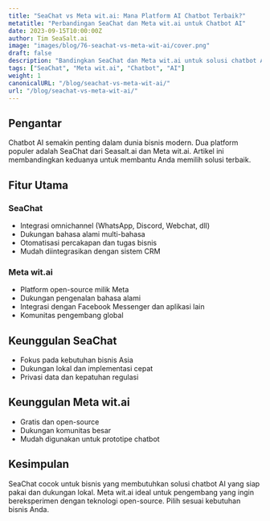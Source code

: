 ```yaml
---
title: "SeaChat vs Meta wit.ai: Mana Platform AI Chatbot Terbaik?"
metatitle: "Perbandingan SeaChat dan Meta wit.ai untuk Chatbot AI"
date: 2023-09-15T10:00:00Z
author: Tim SeaSalt.ai
image: "images/blog/76-seachat-vs-meta-wit-ai/cover.png"
draft: false
description: "Bandingkan SeaChat dan Meta wit.ai untuk solusi chatbot AI bisnis Anda. Pelajari fitur, keunggulan, dan mana yang paling cocok untuk kebutuhan Anda."
tags: ["SeaChat", "Meta wit.ai", "Chatbot", "AI"]
weight: 1
canonicalURL: "/blog/seachat-vs-meta-wit-ai/"
url: "/blog/seachat-vs-meta-wit-ai/"
---
```


## Pengantar

Chatbot AI semakin penting dalam dunia bisnis modern. Dua platform populer adalah SeaChat dari Seasalt.ai dan Meta wit.ai. Artikel ini membandingkan keduanya untuk membantu Anda memilih solusi terbaik.

## Fitur Utama

### SeaChat
- Integrasi omnichannel (WhatsApp, Discord, Webchat, dll)
- Dukungan bahasa alami multi-bahasa
- Otomatisasi percakapan dan tugas bisnis
- Mudah diintegrasikan dengan sistem CRM

### Meta wit.ai
- Platform open-source milik Meta
- Dukungan pengenalan bahasa alami
- Integrasi dengan Facebook Messenger dan aplikasi lain
- Komunitas pengembang global

## Keunggulan SeaChat
- Fokus pada kebutuhan bisnis Asia
- Dukungan lokal dan implementasi cepat
- Privasi data dan kepatuhan regulasi

## Keunggulan Meta wit.ai
- Gratis dan open-source
- Dukungan komunitas besar
- Mudah digunakan untuk prototipe chatbot

## Kesimpulan

SeaChat cocok untuk bisnis yang membutuhkan solusi chatbot AI yang siap pakai dan dukungan lokal. Meta wit.ai ideal untuk pengembang yang ingin bereksperimen dengan teknologi open-source. Pilih sesuai kebutuhan bisnis Anda.
